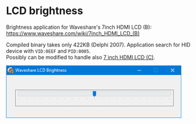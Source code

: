 # LCD brightness
Brightness application for Waveshare's 7inch HDMI LCD (B): https://www.waveshare.com/wiki/7inch_HDMI_LCD_(B)

Compiled binary takes only 422KB (Delphi 2007). Application search for HID device with `VID:0EEF` and `PID:0005`.<br>
Possibly can be modified to handle also [7 inch HDMI LCD (C)](https://www.waveshare.com/wiki/7inch_HDMI_LCD_(C)).


![Screenshot](https://raw.githubusercontent.com/amnemonic/7inch-LCDB-brightness/main/screenshot.png)
